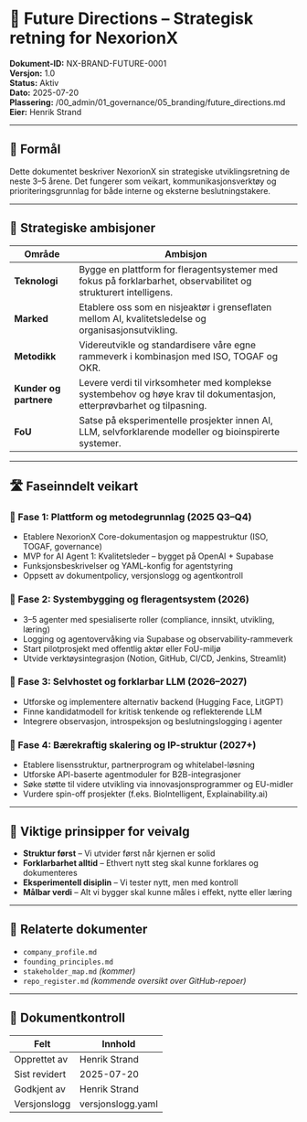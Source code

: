 # 🚀 Future Directions – Strategisk retning for NexorionX

**Dokument-ID:** NX-BRAND-FUTURE-0001  
**Versjon:** 1.0  
**Status:** Aktiv  
**Dato:** 2025-07-20  
**Plassering:** /00_admin/01_governance/05_branding/future_directions.md  
**Eier:** Henrik Strand  

---

## 🎯 Formål

Dette dokumentet beskriver NexorionX sin strategiske utviklingsretning de neste 3–5 årene. Det fungerer som veikart, kommunikasjonsverktøy og prioriteringsgrunnlag for både interne og eksterne beslutningstakere.

---

## 📌 Strategiske ambisjoner

| Område            | Ambisjon |
|-------------------|----------|
| **Teknologi**     | Bygge en plattform for fleragentsystemer med fokus på forklarbarhet, observabilitet og strukturert intelligens. |
| **Marked**        | Etablere oss som en nisjeaktør i grenseflaten mellom AI, kvalitetsledelse og organisasjonsutvikling. |
| **Metodikk**      | Videreutvikle og standardisere våre egne rammeverk i kombinasjon med ISO, TOGAF og OKR. |
| **Kunder og partnere** | Levere verdi til virksomheter med komplekse systembehov og høye krav til dokumentasjon, etterprøvbarhet og tilpasning. |
| **FoU**           | Satse på eksperimentelle prosjekter innen AI, LLM, selvforklarende modeller og bioinspirerte systemer. |

---

## 🛣️ Faseinndelt veikart

### 🔹 Fase 1: Plattform og metodegrunnlag (2025 Q3–Q4)

- Etablere NexorionX Core-dokumentasjon og mappestruktur (ISO, TOGAF, governance)
- MVP for AI Agent 1: Kvalitetsleder – bygget på OpenAI + Supabase
- Funksjonsbeskrivelser og YAML-konfig for agentstyring
- Oppsett av dokumentpolicy, versjonslogg og agentkontroll

### 🔹 Fase 2: Systembygging og fleragentsystem (2026)

- 3–5 agenter med spesialiserte roller (compliance, innsikt, utvikling, læring)
- Logging og agentovervåking via Supabase og observability-rammeverk
- Start pilotprosjekt med offentlig aktør eller FoU-miljø
- Utvide verktøysintegrasjon (Notion, GitHub, CI/CD, Jenkins, Streamlit)

### 🔹 Fase 3: Selvhostet og forklarbar LLM (2026–2027)

- Utforske og implementere alternativ backend (Hugging Face, LitGPT)
- Finne kandidatmodell for kritisk tenkende og reflekterende LLM
- Integrere observasjon, introspeksjon og beslutningslogging i agenter

### 🔹 Fase 4: Bærekraftig skalering og IP-struktur (2027+)

- Etablere lisensstruktur, partnerprogram og whitelabel-løsning
- Utforske API-baserte agentmoduler for B2B-integrasjoner
- Søke støtte til videre utvikling via innovasjonsprogrammer og EU-midler
- Vurdere spin-off prosjekter (f.eks. BioIntelligent, Explainability.ai)

---

## 🧩 Viktige prinsipper for veivalg

- **Struktur først** – Vi utvider først når kjernen er solid
- **Forklarbarhet alltid** – Ethvert nytt steg skal kunne forklares og dokumenteres
- **Eksperimentell disiplin** – Vi tester nytt, men med kontroll
- **Målbar verdi** – Alt vi bygger skal kunne måles i effekt, nytte eller læring

---

## 📎 Relaterte dokumenter

- `company_profile.md`
- `founding_principles.md`
- `stakeholder_map.md` *(kommer)*
- `repo_register.md` *(kommende oversikt over GitHub-repoer)*

---

## 📄 Dokumentkontroll

| Felt            | Innhold             |
|-----------------|---------------------|
| Opprettet av    | Henrik Strand       |
| Sist revidert   | 2025-07-20          |
| Godkjent av     | Henrik Strand       |
| Versjonslogg    | versjonslogg.yaml   |